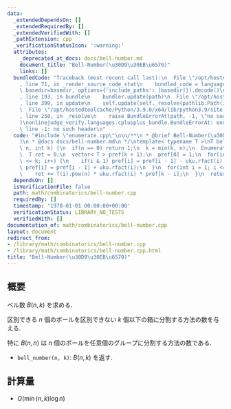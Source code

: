 ```yaml
---
data:
  _extendedDependsOn: []
  _extendedRequiredBy: []
  _extendedVerifiedWith: []
  _pathExtension: cpp
  _verificationStatusIcon: ':warning:'
  attributes:
    _deprecated_at_docs: docs/bell-number.md
    document_title: "Bell-Number(\u30D9\u30EB\u6570)"
    links: []
  bundledCode: "Traceback (most recent call last):\n  File \"/opt/hostedtoolcache/Python/3.9.0/x64/lib/python3.9/site-packages/onlinejudge_verify/documentation/build.py\"\
    , line 71, in _render_source_code_stat\n    bundled_code = language.bundle(stat.path,\
    \ basedir=basedir, options={'include_paths': [basedir]}).decode()\n  File \"/opt/hostedtoolcache/Python/3.9.0/x64/lib/python3.9/site-packages/onlinejudge_verify/languages/cplusplus.py\"\
    , line 193, in bundle\n    bundler.update(path)\n  File \"/opt/hostedtoolcache/Python/3.9.0/x64/lib/python3.9/site-packages/onlinejudge_verify/languages/cplusplus_bundle.py\"\
    , line 399, in update\n    self.update(self._resolve(pathlib.Path(included), included_from=path))\n\
    \  File \"/opt/hostedtoolcache/Python/3.9.0/x64/lib/python3.9/site-packages/onlinejudge_verify/languages/cplusplus_bundle.py\"\
    , line 258, in _resolve\n    raise BundleErrorAt(path, -1, \"no such header\"\
    )\nonlinejudge_verify.languages.cplusplus_bundle.BundleErrorAt: enumerate.cpp:\
    \ line -1: no such header\n"
  code: "#include \"enumerate.cpp\"\n\n/**\n * @brief Bell-Number(\u30D9\u30EB\u6570\
    )\n * @docs docs/bell-number.md\n */\ntemplate< typename T >\nT bell_number(int\
    \ n, int k) {\n  if(n == 0) return 1;\n  k = min(k, n);\n  Enumeration< T > uku(k);\n\
    \  T ret = 0;\n  vector< T > pref(k + 1);\n  pref[0] = 1;\n  for(int i = 1; i\
    \ <= k; i++) {\n    if(i & 1) pref[i] = pref[i - 1] - uku.rfact(i);\n    else\
    \ pref[i] = pref[i - 1] + uku.rfact(i);\n  }\n  for(int i = 1; i <= k; i++) {\n\
    \    ret += T(i).pow(n) * uku.rfact(i) * pref[k - i];\n  }\n  return ret;\n}\n"
  dependsOn: []
  isVerificationFile: false
  path: math/combinatorics/bell-number.cpp
  requiredBy: []
  timestamp: '1970-01-01 00:00:00+00:00'
  verificationStatus: LIBRARY_NO_TESTS
  verifiedWith: []
documentation_of: math/combinatorics/bell-number.cpp
layout: document
redirect_from:
- /library/math/combinatorics/bell-number.cpp
- /library/math/combinatorics/bell-number.cpp.html
title: "Bell-Number(\u30D9\u30EB\u6570)"
---
```

## 概要

ベル数 $B(n,k)$ を求める.

区別できる $n$ 個のボールを区別できない $k$ 個以下の箱に分割する方法の数を与える.

特に $B(n,n)$ は $n$ 個のボールを任意個のグループに分割する方法の数である.

* `bell_number(n, k)`: $B(n, k)$ を返す.

## 計算量

* $O(\min(n, k) \log n)$
